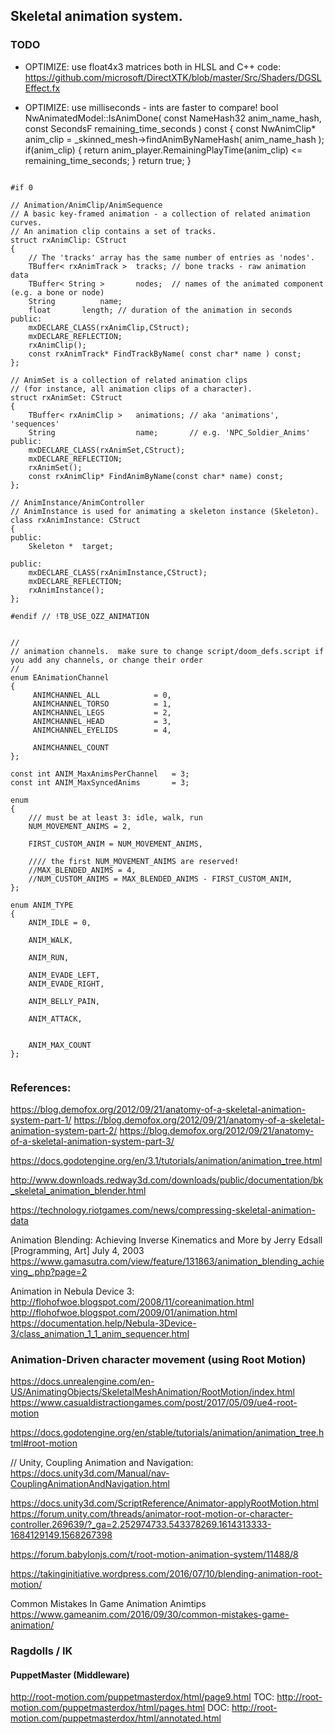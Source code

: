 ## Skeletal animation system.




### TODO

- OPTIMIZE: use float4x3 matrices both in HLSL and C++ code:
https://github.com/microsoft/DirectXTK/blob/master/Src/Shaders/DGSLEffect.fx

- OPTIMIZE: use milliseconds - ints are faster to compare!
bool NwAnimatedModel::IsAnimDone(
	const NameHash32 anim_name_hash,
	const SecondsF remaining_time_seconds
	) const
{
	const NwAnimClip* anim_clip = _skinned_mesh->findAnimByNameHash( anim_name_hash );
	if(anim_clip) {
		return anim_player.RemainingPlayTime(anim_clip) <= remaining_time_seconds;
	}
	return true;
}

```

#if 0

// Animation/AnimClip/AnimSequence
// A basic key-framed animation - a collection of related animation curves.
// An animation clip contains a set of tracks.
struct rxAnimClip: CStruct
{
	// The 'tracks' array has the same number of entries as 'nodes'.
	TBuffer< rxAnimTrack >	tracks;	// bone tracks - raw animation data
	TBuffer< String >		nodes;	// names of the animated component (e.g. a bone or node)
	String			name;
	float		length;	// duration of the animation in seconds
public:
	mxDECLARE_CLASS(rxAnimClip,CStruct);
	mxDECLARE_REFLECTION;
	rxAnimClip();
	const rxAnimTrack* FindTrackByName( const char* name ) const;
};

// AnimSet is a collection of related animation clips
// (for instance, all animation clips of a character).
struct rxAnimSet: CStruct
{
	TBuffer< rxAnimClip >	animations;	// aka 'animations', 'sequences'
	String					name;		// e.g. 'NPC_Soldier_Anims'
public:
	mxDECLARE_CLASS(rxAnimSet,CStruct);
	mxDECLARE_REFLECTION;
	rxAnimSet();
	const rxAnimClip* FindAnimByName(const char* name) const;
};

// AnimInstance/AnimController
// AnimInstance is used for animating a skeleton instance (Skeleton).
class rxAnimInstance: CStruct
{
public:
	Skeleton *	target;

public:
	mxDECLARE_CLASS(rxAnimInstance,CStruct);
	mxDECLARE_REFLECTION;
	rxAnimInstance();
};

#endif // !TB_USE_OZZ_ANIMATION


//
// animation channels.  make sure to change script/doom_defs.script if you add any channels, or change their order
//
enum EAnimationChannel
{
	 ANIMCHANNEL_ALL			= 0,
	 ANIMCHANNEL_TORSO			= 1,
	 ANIMCHANNEL_LEGS			= 2,
	 ANIMCHANNEL_HEAD			= 3,
	 ANIMCHANNEL_EYELIDS		= 4,
	 ANIMCHANNEL_COUNT};

const int ANIM_MaxAnimsPerChannel	= 3;
const int ANIM_MaxSyncedAnims		= 3;

enum
{
	/// must be at least 3: idle, walk, run
	NUM_MOVEMENT_ANIMS = 2,

	FIRST_CUSTOM_ANIM = NUM_MOVEMENT_ANIMS,

	//// the first NUM_MOVEMENT_ANIMS are reserved!
	//MAX_BLENDED_ANIMS = 4,
	//NUM_CUSTOM_ANIMS = MAX_BLENDED_ANIMS - FIRST_CUSTOM_ANIM,
};

enum ANIM_TYPE
{
	ANIM_IDLE = 0,

	ANIM_WALK,

	ANIM_RUN,

	ANIM_EVADE_LEFT,
	ANIM_EVADE_RIGHT,

	ANIM_BELLY_PAIN,

	ANIM_ATTACK,


	ANIM_MAX_COUNT
};


```



### References:

https://blog.demofox.org/2012/09/21/anatomy-of-a-skeletal-animation-system-part-1/
https://blog.demofox.org/2012/09/21/anatomy-of-a-skeletal-animation-system-part-2/
https://blog.demofox.org/2012/09/21/anatomy-of-a-skeletal-animation-system-part-3/

https://docs.godotengine.org/en/3.1/tutorials/animation/animation_tree.html

http://www.downloads.redway3d.com/downloads/public/documentation/bk_skeletal_animation_blender.html

https://technology.riotgames.com/news/compressing-skeletal-animation-data

Animation Blending: Achieving Inverse Kinematics and More
by Jerry Edsall [Programming, Art] July 4, 2003
https://www.gamasutra.com/view/feature/131863/animation_blending_achieving_.php?page=2

Animation in Nebula Device 3:
http://flohofwoe.blogspot.com/2008/11/coreanimation.html
http://flohofwoe.blogspot.com/2009/01/animation.html
https://documentation.help/Nebula-3Device-3/class_animation_1_1_anim_sequencer.html



### Animation-Driven character movement (using Root Motion)

https://docs.unrealengine.com/en-US/AnimatingObjects/SkeletalMeshAnimation/RootMotion/index.html
https://www.casualdistractiongames.com/post/2017/05/09/ue4-root-motion

https://docs.godotengine.org/en/stable/tutorials/animation/animation_tree.html#root-motion


// Unity, Coupling Animation and Navigation:
https://docs.unity3d.com/Manual/nav-CouplingAnimationAndNavigation.html

https://docs.unity3d.com/ScriptReference/Animator-applyRootMotion.html
https://forum.unity.com/threads/animator-root-motion-or-character-controller.269639/?_ga=2.252974733.543378269.1614313333-1684129149.1568267398


https://forum.babylonjs.com/t/root-motion-animation-system/11488/8

https://takinginitiative.wordpress.com/2016/07/10/blending-animation-root-motion/


Common Mistakes In Game Animation
Animtips
https://www.gameanim.com/2016/09/30/common-mistakes-game-animation/

### Ragdolls / IK

#### PuppetMaster (Middleware)

http://root-motion.com/puppetmasterdox/html/page9.html
TOC:
http://root-motion.com/puppetmasterdox/html/pages.html
DOC:
http://root-motion.com/puppetmasterdox/html/annotated.html
